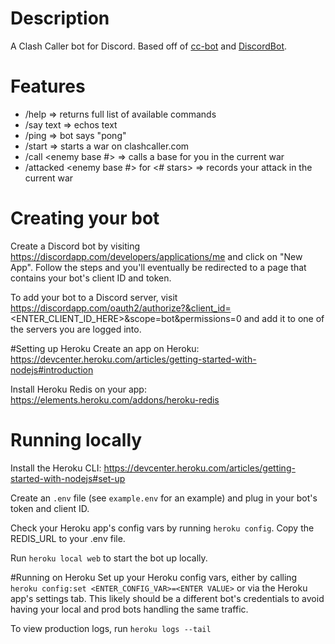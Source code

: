 # Description
A Clash Caller bot for Discord. Based off of <a href="https://github.com/butttons/cc-bot">cc-bot</a>
and <a href="https://github.com/chalda/DiscordBot">DiscordBot</a>.  

# Features
- /help => returns full list of available commands
- /say text => echos text
- /ping => bot says "pong"
- /start <war size> <Enemy Clan Name> => starts a war on clashcaller.com
- /call <enemy base #> => calls a base for you in the current war
- /attacked <enemy base #> for <# stars> => records your attack in the current war

# Creating your bot
Create a Discord bot by visiting https://discordapp.com/developers/applications/me and click on "New App". Follow the
steps and you'll eventually be redirected to a page that contains your bot's client ID and token.

To add your bot to a Discord server, visit https://discordapp.com/oauth2/authorize?&client_id=<ENTER_CLIENT_ID_HERE>&scope=bot&permissions=0 and add it to one of the servers you are logged into.

#Setting up Heroku
Create an app on Heroku: https://devcenter.heroku.com/articles/getting-started-with-nodejs#introduction

Install Heroku Redis on your app: https://elements.heroku.com/addons/heroku-redis 

# Running locally
Install the Heroku CLI: https://devcenter.heroku.com/articles/getting-started-with-nodejs#set-up

Create an `.env` file (see `example.env` for an example) and plug in your bot's token and client ID.

Check your Heroku app's config vars by running `heroku config`. Copy the REDIS_URL to your .env file.

Run `heroku local web` to start the bot up locally.

#Running on Heroku
Set up your Heroku config vars, either by calling `heroku config:set <ENTER_CONFIG_VAR>=<ENTER VALUE>` or via the Heroku app's settings tab. This likely should be a different bot's credentials to avoid having your local and prod
bots handling the same traffic.

To view production logs, run `heroku logs --tail`
